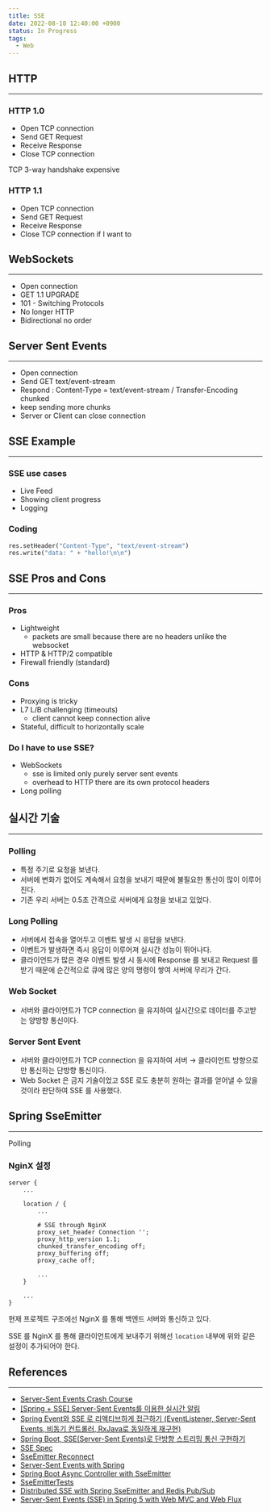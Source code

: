 ```yaml
---
title: SSE
date: 2022-08-10 12:40:00 +0900
status: In Progress
tags:
  - Web
---
```


## HTTP

---

### HTTP 1.0

- Open TCP connection
- Send GET Request
- Receive Response
- Close TCP connection

TCP 3-way handshake expensive

### HTTP 1.1

- Open TCP connection
- Send GET Request
- Receive Response
- Close TCP connection if I want to

## WebSockets

---

- Open connection
- GET 1.1 UPGRADE
- 101 - Switching Protocols
- No longer HTTP
- Bidirectional no order

## Server Sent Events

---

- Open connection
- Send GET text/event-stream
- Respond : Content-Type = text/event-stream / Transfer-Encoding chunked
- keep sending more chunks
- Server or Client can close connection

## SSE Example

---

### SSE use cases

- Live Feed
- Showing client progress
- Logging

### Coding

```python
res.setHeader("Content-Type", "text/event-stream")
res.write("data: " + "hello!\n\n")
```

## SSE Pros and Cons

---

### Pros

- Lightweight
    - packets are small because there are no headers unlike the websocket
- HTTP & HTTP/2 compatible
- Firewall friendly (standard)

### Cons

- Proxying is tricky
- L7 L/B challenging (timeouts)
    - client cannot keep connection alive
- Stateful, difficult to horizontally scale

### Do I have to use SSE?

- WebSockets
    - sse is limited only purely server sent events
    - overhead to HTTP there are its own protocol headers
- Long polling

## 실시간 기술

---

### Polling

- 특정 주기로 요청을 보낸다.
- 서버에 변화가 없어도 계속해서 요청을 보내기 때문에 불필요한 통신이 많이 이루어진다.
- 기존 우리 서버는 0.5초 간격으로 서버에게 요청을 보내고 있었다.

### Long Polling

- 서버에서 접속을 열어두고 이벤트 발생 시 응답을 보낸다.
- 이벤트가 발생하면 즉시 응답이 이루어져 실시간 성능이 뛰어나다.
- 클라이언트가 많은 경우 이벤트 발생 시 동시에 Response 를 보내고 Request 를 받기 때문에 순간적으로 큐에 많은 양의 명령이 쌓여 서버에 무리가 간다.

### Web Socket

- 서버와 클라이언트가 TCP connection 을 유지하여 실시간으로 데이터를 주고받는 양방향 통신이다.

### Server Sent Event

- 서버와 클라이언트가 TCP connection 을 유지하여 서버 → 클라이언트 방향으로만 통신하는 단방향 통신이다.
- Web Socket 은 금지 기술이었고 SSE 로도 충분히 원하는 결과를 얻어낼 수 있을 것이라 판단하여 SSE 를 사용했다.

## Spring SseEmitter

---

Polling

### NginX 설정

```
server {
    ...

    location / {
        ...

        # SSE through NginX
        proxy_set_header Connection '';
        proxy_http_version 1.1;
        chunked_transfer_encoding off;
        proxy_buffering off;
        proxy_cache off;

        ...
    }

    ...
}
```

현재 프로젝트 구조에선 NginX 를 통해 백엔드 서버와 통신하고 있다.

SSE 를 NginX 를 통해 클라이언트에게 보내주기 위해선 `location` 내부에 위와 같은 설정이 추가되어야 한다.

## References

---

- [Server-Sent Events Crash Course](https://www.youtube.com/watch?v=4HlNv1qpZFY)
- [[Spring + SSE] Server-Sent Events를 이용한 실시간 알림](https://velog.io/@max9106/Spring-SSE-Server-Sent-Events%EB%A5%BC-%EC%9D%B4%EC%9A%A9%ED%95%9C-%EC%8B%A4%EC%8B%9C%EA%B0%84-%EC%95%8C%EB%A6%BC)
- [Spring Event와 SSE 로 리액티브하게 접근하기 (EventListener, Server-Sent Events, 비동기 컨트롤러, RxJava로 동일하게 재구현)](https://xzio.tistory.com/1000)
- [Spring Boot, SSE(Server-Sent Events)로 단방향 스트리밍 통신 구현하기](https://jsonobject.tistory.com/558)
- [SSE Spec](https://html.spec.whatwg.org/multipage/server-sent-events.html#dom-eventsource-readystate)
- [SseEmitter Reconnect](https://stackoverflow.com/questions/55287474/should-spring-sseemitter-complete-trigger-an-eventsource-reconnect-how-to-cl)
- [Server-Sent Events with Spring](https://golb.hplar.ch/2017/03/Server-Sent-Events-with-Spring.html)
- [Spring Boot Async Controller with SseEmitter](https://howtodoinjava.com/spring-boot2/rest/spring-async-controller-sseemitter/)
- [SseEmitterTests](https://github.com/spring-projects/spring-framework/blob/d3d91d4d224bc3bedbc17c33820a816afe935aeb/spring-webmvc/src/test/java/org/springframework/web/servlet/mvc/method/annotation/SseEmitterTests.java#L121)
- [Distributed SSE with Spring SseEmitter and Redis Pub/Sub](https://www.geekyhacker.com/2019/08/07/distributed-sse-with-spring-sseemitter-and-redis-pub-sub/)
- [Server-Sent Events (SSE) in Spring 5 with Web MVC and Web Flux](https://github.com/aliakh/demo-spring-sse)
